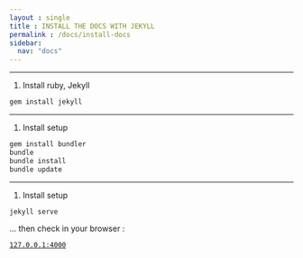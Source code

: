 ```yaml
---
layout : single 
title : INSTALL THE DOCS WITH JEKYLL
permalink : /docs/install-docs
sidebar:
  nav: "docs"
---
```



--------

1. Install ruby, Jekyll

``` bash
gem install jekyll
```

---
1. Install setup 

``` bash
gem install bundler
bundle
bundle install
bundle update
```

---
1. Install setup 

``` bash
jekyll serve
```

... then check in your browser : 

[`127.0.0.1:4000`](127.0.0.1:4000)

